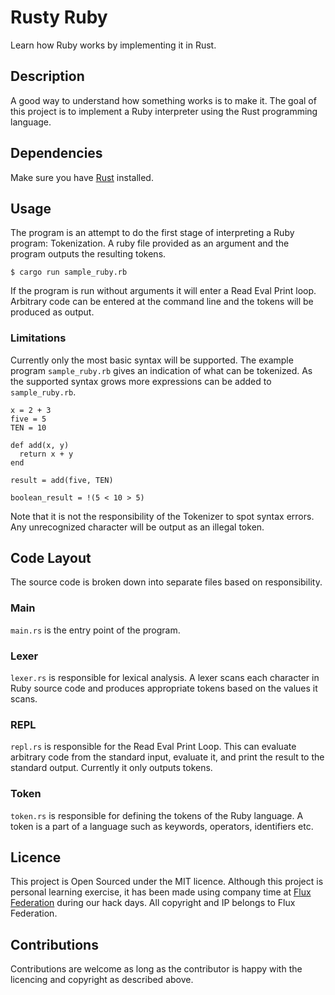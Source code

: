 # Rusty Ruby
Learn how Ruby works by implementing it in Rust.

## Description
A good way to understand how something works is to make it. The goal of this project is to implement a Ruby interpreter using the Rust programming language.

## Dependencies
Make sure you have [Rust](https://www.rust-lang.org/en-US/install.html) installed.

## Usage
The program is an attempt to do the first stage of interpreting a Ruby program: Tokenization. A ruby file provided as an argument and the program outputs the resulting tokens.
```
$ cargo run sample_ruby.rb
```
If the program is run without arguments it will enter a Read Eval Print loop. Arbitrary code can be entered at the command line and the tokens will be produced as output.

### Limitations
Currently only the most basic syntax will be supported. The example program `sample_ruby.rb` gives an indication of what can be tokenized. As the supported syntax grows more expressions can be added to `sample_ruby.rb`.
```
x = 2 + 3
five = 5
TEN = 10

def add(x, y)
  return x + y
end

result = add(five, TEN)

boolean_result = !(5 < 10 > 5)
```
Note that it is not the responsibility of the Tokenizer to spot syntax errors. Any unrecognized character will be output as an illegal token.

## Code Layout

The source code is broken down into separate files based on responsibility.

### Main

`main.rs` is the entry point of the program.

### Lexer

`lexer.rs` is responsible for lexical analysis. A lexer scans each character in Ruby source code and produces appropriate tokens based on the values it scans.

### REPL

`repl.rs` is responsible for the Read Eval Print Loop. This can evaluate arbitrary code from the standard input, evaluate it, and print the result to the standard output. Currently it only outputs tokens.

### Token

`token.rs` is responsible for defining the tokens of the Ruby language. A token is a part of a language such as keywords, operators, identifiers etc.

## Licence
This project is Open Sourced under the MIT licence. Although this project is personal learning exercise, it has been made using company time at [Flux Federation](http://fluxfederation.com/) during our hack days. All copyright and IP belongs to Flux Federation.

## Contributions
Contributions are welcome as long as the contributor is happy with the licencing and copyright as described above.
